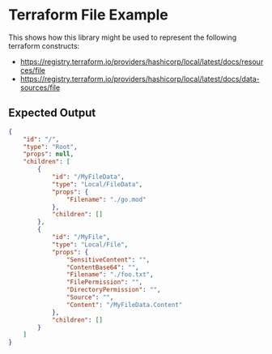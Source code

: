 # Terraform File Example

This shows how this library might be used to represent the following terraform constructs:

- <https://registry.terraform.io/providers/hashicorp/local/latest/docs/resources/file>
- <https://registry.terraform.io/providers/hashicorp/local/latest/docs/data-sources/file>

## Expected Output

```json
{
    "id": "/",
    "type": "Root",
    "props": null,
    "children": [
        {
            "id": "/MyFileData",
            "type": "Local/FileData",
            "props": {
                "Filename": "./go.mod"
            },
            "children": []
        },
        {
            "id": "/MyFile",
            "type": "Local/File",
            "props": {
                "SensitiveContent": "",
                "ContentBase64": "",
                "Filename": "./foo.txt",
                "FilePermission": "",
                "DirectoryPermission": "",
                "Source": "",
                "Content": "/MyFileData.Content"
            },
            "children": []
        }
    ]
}
```
